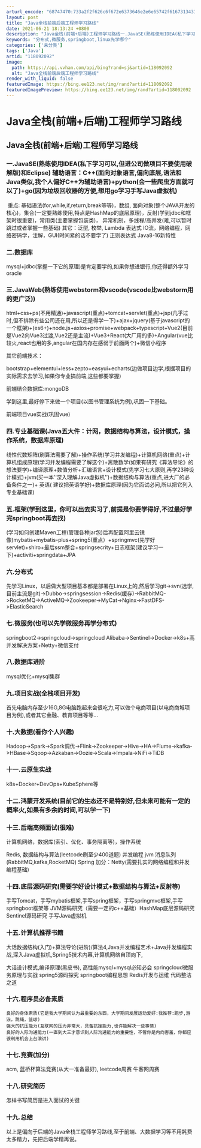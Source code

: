 ```yaml
---
arturl_encode: "68747470:733a2f2f626c6f672e6373646e2e6e65742f6167313431322f:61727469636c652f64657461696c732f313138303932303932"
layout: post
title: "Java全栈前端后端工程师学习路线"
date: 2021-06-21 18:13:24 +0800
description: "Java全栈(前端+后端)工程师学习路线一.JavaSE(熟练使用IDEA(私下学习可以,但进公司做"
keywords: "分布式,微服务,springboot,linux先学哪个"
categories: ['未分类']
tags: ['Java']
artid: "118092092"
image:
  path: https://api.vvhan.com/api/bing?rand=sj&artid=118092092
  alt: "Java全栈前端后端工程师学习路线"
render_with_liquid: false
featuredImage: https://bing.ee123.net/img/rand?artid=118092092
featuredImagePreview: https://bing.ee123.net/img/rand?artid=118092092
---
```


# Java全栈(前端+后端)工程师学习路线

## Java全栈(前端+后端)工程师学习路线

### 一.JavaSE(熟练使用IDEA(私下学习可以,但进公司做项目不要使用破解版)和Eclipse) 辅助语言：C++(面向对象语言,偏向底层,语法和Java类似,我个人偏好C++为辅助语言)+python(会一些爬虫方面就可以了)+go(因为垃圾回收器的方便,想用go学习手写Java虚拟机)

​ 重点: 基础语法(for,while,if,return,break等等)，数组, 面向对象(整个JAVA开发的核心)，集合(一定要熟练使用,特点是HashMap的底层原理)，反射(学到jdbc和框架时很重要)，常用类(主要掌握包装类)， 异常机制，多线程/高并发(难,可以暂时跳过或者掌握一些基础) 其它：泛型, 枚举, Lambda 表达式 IO流，网络编程，网络密码学，注解，GUI(时间紧的话不要学了) 正则表达式 Java8-16新特性

### 二.数据库

​ mysql+jdbc(掌握一下它的原理)是肯定要学的,如果你想进银行,你还得额外学习oracle

### 三.JavaWeb(熟练使用webstorm和vscode(vscode比webstorm用的更广泛))

html+css+ps(不用精通)+javascript(重点)+tomcat+servlet(重点)+jsp(几乎过时,但不排除有些公司还在用,所以还是得学一下)+ajax+jquery(基于javascript的一个框架)+(es6+)+node.js+axios+promise+webpack+typescript+Vue2(目前是Vue2向Vue3过渡,Vue2还是主流)+Vue3+React(大厂用的多)+Angular(vue比较火,react也用的多,angular在国内存在感弱于前面两个)+微信小程序

其它前端技术：
  
bootstrap+elementui+less+zepto+easyui+echarts(边做项目边学,根据项目的实际需求去学习,如果你专业搞前端,这些都要掌握)

前端结合数据库:mongoDB

学到这里,最好停下来做一个项目(以图书管理系统为例),巩固一下基础。
  
前端项目vue实战(巩固vue)

### 四.专业基础课(Java五大件：计网，数据结构与算法，设计模式，操作系统，数据库原理)

线性代数矩阵(刷算法需要了解)+操作系统(学习并发编程)+计算机网络(重点)+计算机组成原理(学习并发编程需要了解这个)+离散数学(如果有研究《算法导论》的想法要学)+编译原理+数值分析+汇编语言+设计模式(先学习七大原则,再学23种设计模式)+jvm(买一本’‘深入理解Java虚拟机’’)+数据结构与算法(重点,进大厂的必备条件之一)+ 英语( 建议把英语学好)+数据库原理(因为它面试必问,所以把它列入专业基础课)

### 五.框架(学到这里，你可以出去实习了,前提是你要学得好,不过最好学完springboot再去找)

(学习如何创建Maven工程(管理各种jar包)后再配置阿里云镜像)mybatis+mybatis-plus+spring5(重点）+springmvc(先学好servlet)+shiro+最后ssm整合+springsecrity+日志框架(建议学习一下)+activiti+springdata+JPA

### 六.分布式

先学习Linux，以后做大型项目基本都是部署在Linux上的,然后学习git->svn(选学,目前主流是git)->Dubbo->springsession->Redis(缓存)->RabbitMQ->RocketMQ->ActiveMQ->Zookeeper->MyCat->Nginx->FastDFS->ElasticSearch

### 七.微服务(也可以先学微服务再学分布式)

springboot2->springcloud->springcloud Alibaba->Sentinel->Docker->k8s+高并发解决方案+Netty+微信支付

### 八.数据库进阶

mysql优化+mysql集群

### 九.项目实战(全栈项目开发)

首先电脑内存至少16G,8G电脑跑起来会很吃力,可以做个电商项目(以电商商城项目为例),或者其它金融、教育项目等等…

### 十.大数据(看你个人兴趣)

Hadoop->Spark->Spark调优->Flink->Zookeeper->Hive->HA->Flume->kafka->HBase->Sqoop->Azkaban->Oozie->Scala->Impala->NiFi->TiDB

### 十一.云原生实战

k8s+Docker+DevOps+KubeSphere等

### 十二.鸿蒙开发系统(目前它的生态还不是特别好,但未来可能有一定的概率火,如果有多余的时间,可以学一下)

### 十三.后端高频面试(很难)

计算机网络，数据库(索引、优化、事务隔离等)，操作系统
  
Redis, 数据结构与算法(leetcode刷至少400道题) 并发编程 jvm 消息队列(RabbitMQ,kafka,RocketMQ) Spring 加分：Netty(需要扎实的网络编程和并发编程基础)

### 十四.底层源码研究(需要学好设计模式+数据结构与算法+反射等)

手写Tomcat，手写mybatis框架,手写spring框架，手写springmvc框架,手写springboot框架等 JVM源码研究（需要一定的c++基础）HashMap底层源码研究 Sentinel源码研究 手写Java虚拟机

### 十五.计算机推荐书籍

大话数据结构(入门)+算法导论(进阶)/算法4,Java并发编程艺术+Java并发编程实战,深入Java虚拟机,Spring5技术内幕,计算机网络自顶向下,
  
大话设计模式,编译原理(黑皮书), 高性能mysql+mysql必知必会 springcloud微服务原理与实战 spring5源码探究 springboot编程思想 Redis开发与运维 代码整洁之道

### 十六.程序员必备素质

```
良好的身体素质(它是我大学期间认为最重要的东西，大学期间发展运动爱好:我推荐:跑步,游泳，跳绳，篮球)
强大的抗压能力(互联网的压力非常大，具备抗挫能力,也许能解决一些事情)
良好的人际沟通能力(一直到大三才意识到人际沟通能力的重要性，不管你是内向害羞，你都应该利用机会上台演讲)

```

### 十七.竞赛(加分)

acm, 蓝桥杯算法竞赛(从大一准备最好), leetcode周赛 牛客网周赛

### 十八.研究简历

怎样书写简历是进入面试的关键

### 十九.总结

以上是偏向于后端的Java全栈工程师学习路线,至于前端、大数据学习等不用耗费太多精力，先把后端学精再说。